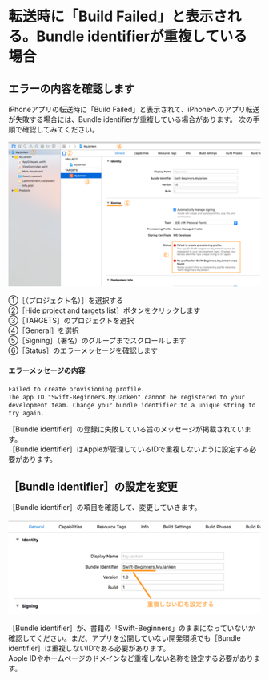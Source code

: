 # 転送時に「Build Failed」と表示される。Bundle identifierが重複している場合

## エラーの内容を確認します

iPhoneアプリの転送時に「Build Failed」と表示されて、iPhoneへのアプリ転送が失敗する場合には、Bundle identifierが重複している場合があります。
次の手順で確認してみてください。

<img src="images/simulator_00001.png" alt="Failed to create provisioning profile.">

①［（プロジェクト名）］を選択する  
②［Hide project and targets list］ボタンをクリックします  
③［TARGETS］のプロジェクトを選択  
④［General］を選択  
⑤［Signing］（署名）のグループまでスクロールします  
⑥［Status］のエラーメッセージを確認します  

#### エラーメッセージの内容
```
Failed to create provisioning profile.  
The app ID "Swift-Beginners.MyJanken" cannot be registered to your development team. Change your bundle identifier to a unique string to try again.
```

［Bundle identifier］の登録に失敗している旨のメッセージが掲載されています。  
［Bundle identifier］はAppleが管理しているIDで重複しないように設定する必要があります。  

## ［Bundle identifier］の設定を変更

［Bundle identifier］の項目を確認して、変更していきます。

<img src="images/simulator_00002.png" alt="［Bundle identifier］の設定を変更">

［Bundle identifier］が、書籍の「Swift-Beginners」のままになっていないか確認してください。まだ、アプリを公開していない開発環境でも［Bundle identifier］は重複しないIDである必要があります。  
Apple IDやホームページのドメインなど重複しない名称を設定する必要があります。
